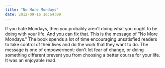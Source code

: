 ```yaml
---
title: "No More Mondays"
date: 2012-09-16 16:54:09
---
```


If you hate Mondays, then you probably aren't doing what you ought to be doing with your life. And you can fix that. This is the message of "No More Mondays." The book spends a lot of time encouraging unsatisfied readers to take control of their lives and do the work that they want to do. The message is one of empowerment: don't let fear of change, or doing something different prevent you from choosing a better course for your life. It was an enjoyable read.
